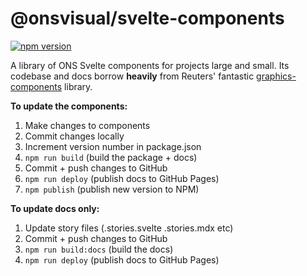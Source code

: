 # @onsvisual/svelte-components

[![npm version](https://badge.fury.io/js/@onsvisual%2Fsvelte-components.svg)](https://www.npmjs.com/package/@onsvisual/svelte-components)

A library of ONS Svelte components for projects large and small. Its codebase and docs borrow **heavily** from Reuters' fantastic [graphics-components](https://github.com/reuters-graphics/graphics-components) library.

**To update the components:**

1. Make changes to components
2. Commit changes locally
3. Increment version number in package.json
4. ```npm run build``` (build the package + docs)
5. Commit + push changes to GitHub
6. ```npm run deploy``` (publish docs to GitHub Pages)
7. ```npm publish``` (publish new version to NPM)

**To update docs only:**

1. Update story files (.stories.svelte .stories.mdx etc)
2. Commit + push changes to GitHub
3. ```npm run build:docs``` (build the docs)
4. ```npm run deploy``` (publish docs to GitHub Pages)
